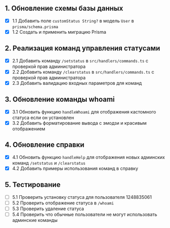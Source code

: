 ## 1. Обновление схемы базы данных
- [x] 1.1 Добавить поле `customStatus String?` в модель `User` в `prisma/schema.prisma`
- [x] 1.2 Создать и применить миграцию Prisma

## 2. Реализация команд управления статусами
- [x] 2.1 Добавить команду `/setstatus` в `src/handlers/commands.ts` с проверкой прав администратора
- [x] 2.2 Добавить команду `/clearstatus` в `src/handlers/commands.ts` с проверкой прав администратора
- [x] 2.3 Добавить валидацию входных параметров для команд

## 3. Обновление команды whoami
- [x] 3.1 Обновить функцию `handleWhoami` для отображения кастомного статуса если он установлен
- [x] 3.2 Добавить форматирование вывода с эмодзи и красивым отображением

## 4. Обновление справки
- [x] 4.1 Обновить функцию `handleHelp` для отображения новых админских команд `/setstatus` и `/clearstatus`
- [x] 4.2 Добавить примеры использования команд в справку

## 5. Тестирование
- [ ] 5.1 Проверить установку статуса для пользователя 1248835061
- [ ] 5.2 Проверить отображение статуса в `/whoami`
- [ ] 5.3 Проверить удаление статуса
- [ ] 5.4 Проверить что обычные пользователи не могут использовать админские команды
